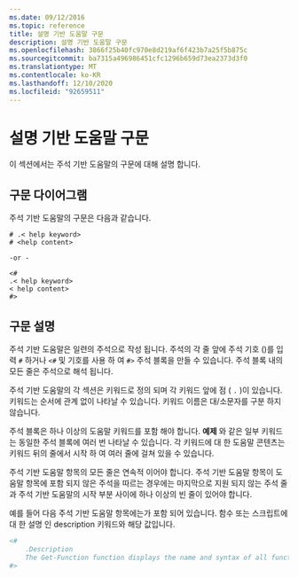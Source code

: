 ```yaml
---
ms.date: 09/12/2016
ms.topic: reference
title: 설명 기반 도움말 구문
description: 설명 기반 도움말 구문
ms.openlocfilehash: 3866f25b40fc970e8d219af6f423b7a25f5b875c
ms.sourcegitcommit: ba7315a496986451cfc1296b659d73ea2373d3f0
ms.translationtype: MT
ms.contentlocale: ko-KR
ms.lasthandoff: 12/10/2020
ms.locfileid: "92659511"
---
```

# <a name="syntax-of-comment-based-help"></a>설명 기반 도움말 구문

이 섹션에서는 주석 기반 도움말의 구문에 대해 설명 합니다.

## <a name="syntax-diagram"></a>구문 다이어그램

 주석 기반 도움말의 구문은 다음과 같습니다.

```
# .< help keyword>
# <help content>

-or -

<#
.< help keyword>
< help content>
#>
```

## <a name="syntax-description"></a>구문 설명

 주석 기반 도움말은 일련의 주석으로 작성 됩니다. 주석의 각 줄 앞에 주석 기호 ()를 입력 `#` 하거나 `<#` 및 기호를 사용 하 여 `#>` 주석 블록을 만들 수 있습니다. 주석 블록 내의 모든 줄은 주석으로 해석 됩니다.

 주석 기반 도움말의 각 섹션은 키워드로 정의 되며 각 키워드 앞에 점 ( `.` )이 있습니다. 키워드는 순서에 관계 없이 나타날 수 있습니다. 키워드 이름은 대/소문자를 구분 하지 않습니다.

 주석 블록은 하나 이상의 도움말 키워드를 포함 해야 합니다. **예제** 와 같은 일부 키워드는 동일한 주석 블록에 여러 번 나타날 수 있습니다. 각 키워드에 대 한 도움말 콘텐츠는 키워드 뒤의 줄에서 시작 하 여 여러 줄에 걸쳐 있을 수 있습니다.

 주석 기반 도움말 항목의 모든 줄은 연속적 이어야 합니다. 주석 기반 도움말 항목이 도움말 항목에 포함 되지 않은 주석을 따르는 경우에는 마지막으로 지원 되지 않는 주석 줄과 주석 기반 도움말의 시작 부분 사이에 하나 이상의 빈 줄이 있어야 합니다.

 예를 들어 다음 주석 기반 도움말 항목에는가 포함 되어 있습니다. 함수 또는 스크립트에 대 한 설명 인 description 키워드와 해당 값입니다.

```powershell
<#
    .Description
    The Get-Function function displays the name and syntax of all functions in the session.
#>
```
